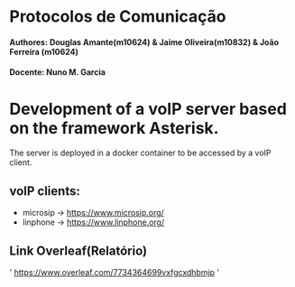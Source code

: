 # Protocolos de Comunicação

#### Authores: Douglas Amante(m10624) & Jaime Oliveira(m10832) & João Ferreira (m10624)
#### Docente: Nuno M. Garcia

# Development of a voIP server based on the framework Asterisk. 

The server is deployed in a docker container to be accessed by a voIP client.

## voIP clients:
- microsip -> https://www.microsip.org/
- linphone -> https://www.linphone.org/

## Link Overleaf(Relatório)
' https://www.overleaf.com/7734364699vxfgcxdhbmjp '

